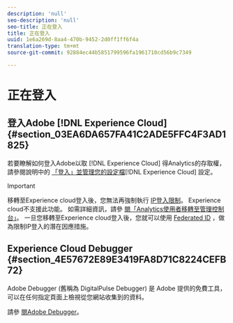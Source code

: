 ```yaml
---
description: 'null'
seo-description: 'null'
seo-title: 正在登入
title: 正在登入
uuid: 1e6a269d-8aa4-470b-9452-2d0ff1ff6f4a
translation-type: tm+mt
source-git-commit: 92884ec44b5851799596fa1961710cd56b9c7349

---
```



# 正在登入

## 登入Adobe [!DNL Experience Cloud]{#section_03EA6DA657FA41C2ADE5FFC4F3AD1825}

若要瞭解如何登入Adobe以取 [!DNL Experience Cloud] 得Analytics的存取權，請參閱說明中的 [「登入」並管理您的設定檔](https://marketing.adobe.com/resources/help/en_US/mcloud/getting-started-experience-cloud.html)[!DNL Experience Cloud] 設定。

>[!IMPORTANT]
>
>移轉至Experience cloud登入後，您無法再強制執行 [IP登入限制](/help/admin/company/security-manager.md)。 Experience cloud不支援此功能。 如需詳細資訊，請參 [閱「Analytics使用者移轉至管理控制台」](https://marketing.adobe.com/resources/help/en_US/experience-cloud/admin-console/analytics-migration/)。 一旦您移轉至Experience cloud登入後，您就可以使用 [Federated ID](https://spark.adobe.com/page/JeSB8EPEQIvjD/) ，做為限制IP登入的潛在因應措施。

## Experience Cloud Debugger {#section_4E57672E89E3419FA8D71C8224CEFB72}

Adobe Debugger (舊稱為 DigitalPulse Debugger) 是 Adobe 提供的免費工具，可以在任何指定頁面上檢視從您網站收集到的資料。

請參 [閱Adobe Debugger](https://chrome.google.com/webstore/detail/adobe-experience-cloud-de/ocdmogmohccmeicdhlhhgepeaijenapj)。
